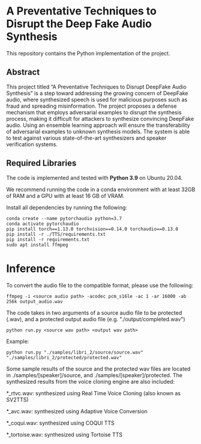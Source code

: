 # A Preventative Techniques to Disrupt the Deep Fake Audio Synthesis

This repository contains the Python implementation of the project. 

## Abstract

This project titled “A Preventative Techniques to Disrupt DeepFake Audio Synthesis” is a step toward addressing the growing concern of DeepFake audio, where synthesized speech is used for malicious purposes such as fraud
and spreading misinformation. The project proposes a defense mechanism that employs adversarial examples to disrupt the synthesis process, making it difficult for attackers to
synthesize convincing DeepFake audio. Using an ensemble
learning approach will ensure the transferability of adversarial examples to unknown synthesis models. The system
is able to test against various state-of-the-art synthesizers
and speaker verification systems.


## Required Libraries

The code is implemented and tested with **Python 3.9** on Ubuntu 20.04. 

We recommend running the code in a conda environment with at least 32GB of RAM and a GPU with at least 16 GB of VRAM. 

Install all dependencies by running the following:
```
conda create --name pytorchaudio python=3.7
conda activate pytorchaudio
pip install torch==1.13.0 torchvision==0.14.0 torchaudio==0.13.0
pip install -r ./TTS/requirements.txt
pip install -r requirements.txt
sudo apt install ffmpeg
```

# Inference

To convert the audio file to the compatible format, please use the following:
```
ffmpeg -i <source audio path> -acodec pcm_s16le -ac 1 -ar 16000 -ab 256k output_audio.wav
```

The code takes in two arguments of a source audio file to be protected (.wav), and a protected output audio file (e.g. "./output/completed.wav")
```
python run.py <source wav path> <output wav path> 
```

Example: 
```
python run.py "./samples/libri_2/source/source.wav" "./samples/libri_2/protected/protected.wav"
```

Some sample results of the source and the protected wav files are located in ./samples/[speaker]/source, and ./samples/[speaker]/protected. The synthesized results from the voice cloning engine are also included:

*_rtvc.wav: synthesized using Real Time Voice Cloning (also known as SV2TTS)

*_avc.wav: synthesized using Adaptive Voice Conversion 

*_coqui.wav: synthesized using COQUI TTS

*_tortoise.wav: synthesized using Tortoise TTS


